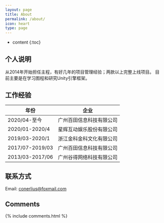 ```yaml
---
layout: page
title: About
permalink: /about/
icon: heart
type: page
---
```


* content
{:toc}

## 个人说明
从2014年开始担任主程，有好几年的项目管理经验；两款以上完整上线项目。
目前主要是在学习图程和研究Unity引擎框架。

## 工作经验

| 年份 | 企业 |
| -- | -- |
| 2020/04-至今       | 广州百田信息科技有限公司 |
| 2020/01-2020/4    | 星辉互动娱乐股份有限公司 |
| 2019/03-2020/1    | 浙江金科金科文化有限公司 |
| 2017/07-2019/03   | 广州百田信息科技有限公司 |
| 2013/03-2017/06   | 广州谷得网络科技有限公司 |


## 联系方式
Email: conerlius@foxmail.com<br>

## Comments

{% include comments.html %}
